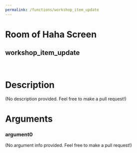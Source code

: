 ```yaml
---
permalink: /functions/workshop_item_update
---
```

# Room of Haha Screen  
## workshop_item_update  
&nbsp;  
# Description  
(No description provided. Feel free to make a pull request!) 
&nbsp;  
# Arguments
### argument0
(No argument info provided. Feel free to make a pull request!)
&nbsp;  


